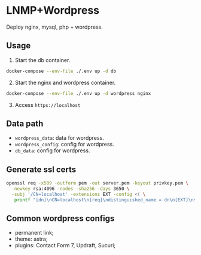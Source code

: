# LNMP+Wordpress

Deploy nginx, mysql, php + wordpress.

## Usage

1. Start the db container.

```bash
docker-compose --env-file ./.env up -d db
```

2. Start the nginx and wordpress container.

```bash
docker-compose --env-file ./.env up -d wordpress nginx
```

3. Access `https://localhost`

## Data path

* `wordpress_data`: data for wordpress.
* `wordpress_config`: config for wordpress.
* `db_data`: config for wordpress.


## Generate ssl certs

```bash
openssl req -x509 -outform pem -out server.pem -keyout privkey.pem \
  -newkey rsa:4096 -nodes -sha256 -days 3650 \
  -subj '/CN=localhost' -extensions EXT -config <( \
   printf "[dn]\nCN=localhost\n[req]\ndistinguished_name = dn\n[EXT]\nsubjectAltName=DNS:localhost\nkeyUsage=digitalSignature\nextendedKeyUsage=serverAuth")
```

## Common wordpress configs

* permanent link;
* theme: astra;
* plugins: Contact Form 7, Updraft, Sucuri; 